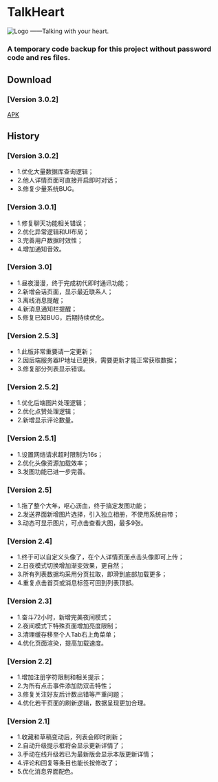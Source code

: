 # TalkHeart
![Logo](https://github.com/ysy950803/TalkHeart/blob/master/me_avatar_boy.png)
——Talking with your heart.

### A temporary code backup for this project without password code and res files.

## Download
### [Version 3.0.2]
[APK](http://ysy950803.top/talk_heart/update/com.ysy.talkheart_v3.0.2.apk)

## History
### [Version 3.0.2]
* 1.优化大量数据库查询逻辑；
* 2.他人详情页面可直接开启即时对话；
* 3.修复少量系统BUG。

### [Version 3.0.1]
* 1.修复聊天功能相关错误；
* 2.优化异常逻辑和UI布局；
* 3.完善用户数据时效性；
* 4.增加通知音效。

### [Version 3.0]
* 1.昼夜漫漫，终于完成初代即时通讯功能；
* 2.新增会话页面，显示最近联系人；
* 3.离线消息提醒；
* 4.新消息通知栏提醒；
* 5.修复已知BUG，后期持续优化。

### [Version 2.5.3]
* 1.此版非常重要请一定更新；
* 2.因后端服务器IP地址已更换，需要更新才能正常获取数据；
* 3.修复部分列表显示错误。

### [Version 2.5.2]
* 1.优化后端图片处理逻辑；
* 2.优化点赞处理逻辑；
* 2.新增显示评论数量。

### [Version 2.5.1]
* 1.设置网络请求超时限制为16s；
* 2.优化头像资源加载效率；
* 3.发图功能已进一步完善。

### [Version 2.5]
* 1.拖了整个大年，呕心沥血，终于搞定发图功能；
* 2.发送界面新增图片选择，引入独立相册，不使用系统自带；
* 3.动态可显示图片，可点击查看大图，最多9张。

### [Version 2.4]
* 1.终于可以自定义头像了，在个人详情页面点击头像即可上传；
* 2.日夜模式切换增加渐变效果，更自然；
* 3.所有列表数据均采用分页拉取，即滑到底部加载更多；
* 4.重复点击首页或消息标签可回到列表顶部。

### [Version 2.3]
* 1.奋斗72小时，新增完美夜间模式；
* 2.夜间模式下特殊页面增加亮度限制；
* 3.清理缓存移至个人Tab右上角菜单；
* 4.优化页面渲染，提高加载速度。

### [Version 2.2]
* 1.增加注册字符限制和相关提示；
* 2.为所有点击事件添加防双击特性；
* 3.修复关注好友后计数出错等严重问题；
* 4.优化若干页面的刷新逻辑，数据呈现更加合理。

### [Version 2.1]
* 1.收藏和草稿变动后，列表会即时刷新；
* 2.自动升级提示框将会显示更新详情了；
* 3.手动在线升级若已为最新版会显示本版更新详情；
* 4.评论和回复等条目也能长按修改了；
* 5.优化消息界面配色。
